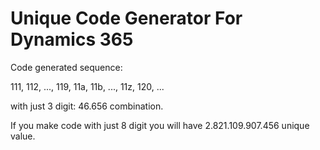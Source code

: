 # Unique Code Generator For Dynamics 365

Code generated sequence:

111, 112, ..., 119, 11a, 11b, ..., 11z, 120, ...

with just 3 digit: 46.656 combination.

If you make code with just 8 digit you will have 2.821.109.907.456 unique value.


